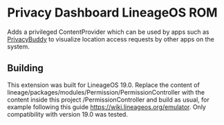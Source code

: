 # Privacy Dashboard LineageOS ROM
Adds a privileged ContentProvider which can be used by apps such as [PrivacyBuddy](https://github.com/toondehaeneKUL/privacybuddy) to visualize location access requests by other apps on the system.


## Building
This extension was built for LineageOS 19.0. Replace the content of lineage/packages/modules/Permission/PermissionController with the content inside this project /PermissionController and build as usual, for example following this guide https://wiki.lineageos.org/emulator. Only compatibility with version 19.0 was tested.

